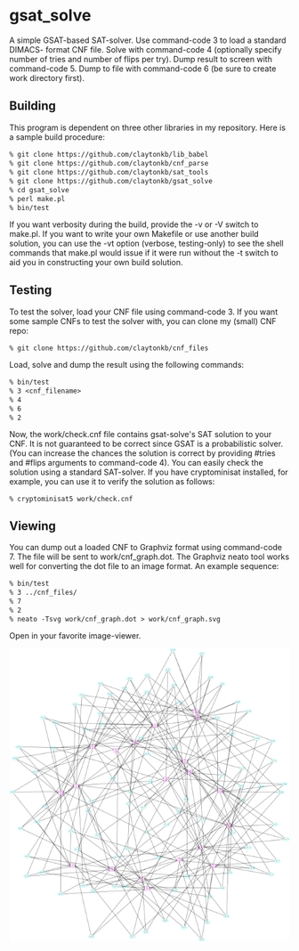gsat_solve
==========

A simple GSAT-based SAT-solver. Use command-code 3 to load a standard DIMACS-
format CNF file. Solve with command-code 4 (optionally specify number of
tries and number of flips per try). Dump result to screen with command-code
5. Dump to file with command-code 6 (be sure to create work directory first).

Building
--------

This program is dependent on three other libraries in my repository. Here is
a sample build procedure:

    % git clone https://github.com/claytonkb/lib_babel
    % git clone https://github.com/claytonkb/cnf_parse
    % git clone https://github.com/claytonkb/sat_tools
    % git clone https://github.com/claytonkb/gsat_solve
    % cd gsat_solve
    % perl make.pl
    % bin/test

If you want verbosity during the build, provide the -v or -V switch to make.pl.
If you want to write your own Makefile or use another build solution, you can
use the -vt option (verbose, testing-only) to see the shell commands that
make.pl would issue if it were run without the -t switch to aid you in
constructing your own build solution.

Testing
-------

To test the solver, load your CNF file using command-code 3. If you want some
sample CNFs to test the solver with, you can clone my (small) CNF repo:

    % git clone https://github.com/claytonkb/cnf_files

Load, solve and dump the result using the following commands:

    % bin/test
    % 3 <cnf_filename>
    % 4
    % 6
    % 2

Now, the work/check.cnf file contains gsat-solve's SAT solution to your CNF.
It is not guaranteed to be correct since GSAT is a probabilistic solver. (You
can increase the chances the solution is correct by providing #tries and #flips
arguments to command-code 4). You can easily check the solution using a
standard SAT-solver. If you have cryptominisat installed, for example, you can
use it to verify the solution as follows:

    % cryptominisat5 work/check.cnf

Viewing
-------

You can dump out a loaded CNF to Graphviz format using command-code 7. The file
will be sent to work/cnf_graph.dot. The Graphviz neato tool works well for
converting the dot file to an image format. An example sequence:

    % bin/test
    % 3 ../cnf_files/
    % 7
    % 2
    % neato -Tsvg work/cnf_graph.dot > work/cnf_graph.svg

Open in your favorite image-viewer.

![Example](doc/example.png)

